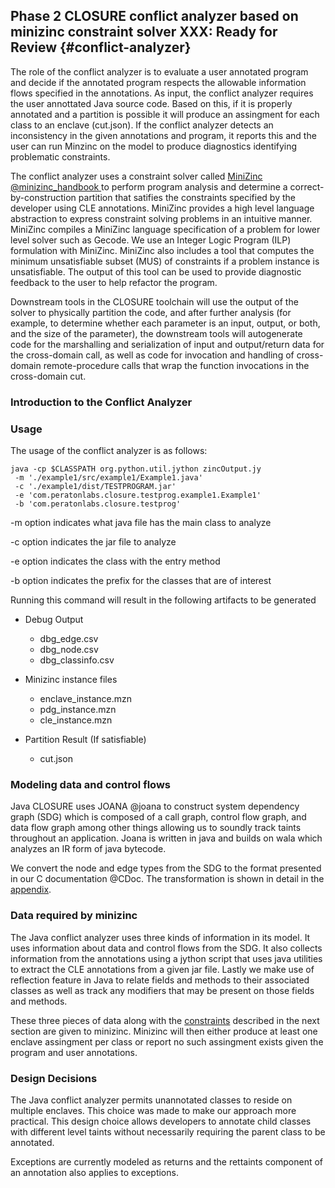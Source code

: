 ## Phase 2 CLOSURE conflict analyzer based on minizinc constraint solver **XXX: Ready for Review** {#conflict-analyzer}  

The role of the conflict analyzer is to evaluate a user annotated program and decide if the annotated program respects the allowable information flows specified in the annotations. As input, the conflict analyzer requires the user annottated Java source code. Based on this, if it is properly annotated and a partition is possible it will produce an assingment for each class to an enclave (cut.json). If the conflict analyzer detects an inconsistency in the given annotations and program, it reports this and the user can run Minzinc on the model to produce diagnostics identifying problematic constraints.


The conflict analyzer uses a constraint solver called [MiniZinc @minizinc_handbook ](https://www.minizinc.org/doc-2.5.5/en/index.html)  to perform program analysis and determine a correct-by-construction partition that satifies the constraints
specified by the developer using CLE annotations. MiniZinc provides a high level
language abstraction to express constraint solving problems in an intuitive manner.
MiniZinc compiles a MiniZinc language specification of a problem for 
lower level solver such as Gecode. We use an Integer Logic Program (ILP) 
formulation with MiniZinc. MiniZinc also includes a tool that computes
the minimum unsatisfiable subset (MUS) of constraints if a problem
instance is unsatisfiable. The output of this tool can be used to
provide diagnostic feedback to the user to help refactor the program.

Downstream tools in the CLOSURE toolchain will use the output of the solver to
physically partition the code, and after further analysis (for example, to
determine whether each parameter is an input, output, or both, and the size of
the parameter), the downstream tools will autogenerate code for the marshalling and
serialization of input and output/return data for the cross-domain call, as
well as code for invocation and handling of cross-domain remote-procedure calls
that wrap the function invocations in the cross-domain cut. 

### Introduction to the Conflict Analyzer

### Usage 

The usage of the conflict analyzer is as follows:


```
java -cp $CLASSPATH org.python.util.jython zincOutput.jy
 -m './example1/src/example1/Example1.java'
 -c './example1/dist/TESTPROGRAM.jar'   
 -e 'com.peratonlabs.closure.testprog.example1.Example1' 
 -b 'com.peratonlabs.closure.testprog' 
```

  -m option indicates what java file has the main class to analyze

  -c option indicates the jar file to analyze

  -e option indicates the class with the entry method

  -b option indicates the prefix for the classes that are of interest


  Running this command will result in the following artifacts to be generated
  * Debug Output
    * dbg_edge.csv
    * dbg_node.csv
    * dbg_classinfo.csv

  * Minizinc instance files
    * enclave_instance.mzn
    * pdg_instance.mzn
    * cle_instance.mzn
  * Partition Result (If satisfiable)
    * cut.json




### Modeling data and control flows 
Java CLOSURE uses JOANA @joana to construct system dependency graph (SDG) which is composed of a call graph, control flow graph, and data flow graph among other things allowing us to soundly track taints throughout an application. Joana is written in java and builds on wala which analyzes an IR form of java bytecode.

We convert the node and edge types from the SDG to the format presented in our C documentation @CDoc. The transformation is shown in detail in the [appendix](#sdg-appendix).


### Data required by minizinc

The Java conflict analyzer uses three kinds of information in its model. It uses information about data and control flows from the SDG. It also collects information from the annotations using a jython script that uses java utilities to extract the CLE annotations from a given jar file. Lastly we make use of reflection feature in Java to relate fields and methods to their associated classes as well as track any modifiers that may be present on those fields and methods. 

These three pieces of data along with the [constraints](#constraints) described in the next section are given to minizinc. Minizinc will then either produce at least one enclave assingment per class or report no such assingment exists given the program and user annotations.

### Design Decisions
The Java conflict analyzer permits unannotated classes to reside on multiple enclaves. This choice was made to make our approach more practical. This design choice allows developers to annotate child classes with different level taints without necessarily requiring the parent class to be annotated. 

Exceptions are currently modeled as returns and the rettaints component of an annotation also applies to exceptions.




